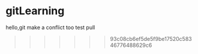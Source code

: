 # gitLearning
hello,git
make a conflict too
test pull
>>>>>>> 93c08cb6ef5de5f9be17520c58346776488629c6
